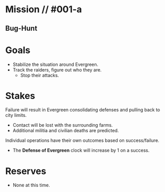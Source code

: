 # Mission // #001-a
## Bug-Hunt
# Goals
- Stabilize the situation around Evergreen.
- Track the raiders, figure out who they are.
  - Stop their attacks.

# Stakes
Failure will result in Evergreen consolidating defenses and pulling back to city limits.
  - Contact will be lost with the surrounding farms.
  - Additional militia and civilian deaths are predicted.

Individual operations have their own outcomes based on success/failure.
  - The **Defense of Evergreen** clock will increase by 1 on a success.

# Reserves
- None at this time.